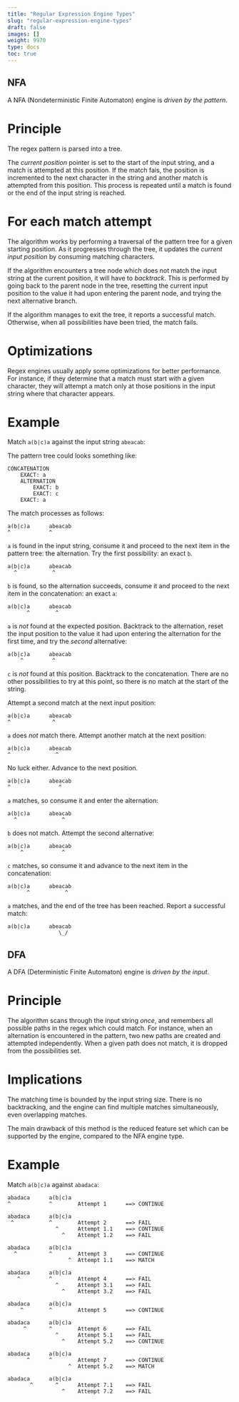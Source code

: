 ```yaml
---
title: "Regular Expression Engine Types"
slug: "regular-expression-engine-types"
draft: false
images: []
weight: 9970
type: docs
toc: true
---
```


## NFA
<!-- language-all: none -->

A NFA (Nondeterministic Finite Automaton) engine is *driven by the pattern*.

# Principle

The regex pattern is parsed into a tree.

The *current position* pointer is set to the start of the input string, and a match is attempted at this position. If the match fais, the position is incremented to the next character in the string and another match is attempted from this position. This process is repeated until a match is found or the end of the input string is reached.

# For each match attempt

The algorithm works by performing a traversal of the pattern tree for a given starting position. As it progresses through the tree, it updates the *current input position* by consuming matching characters.

If the algorithm encounters a tree node which does not match the input string at the current position, it will have to *backtrack*. This is performed by going back to the parent node in the tree, resetting the current input position to the value it had upon entering the parent node, and trying the next alternative branch.

If the algorithm manages to exit the tree, it reports a successful match. Otherwise, when all possibilities have been tried, the match fails.

# Optimizations

Regex engines usually apply some optimizations for better performance. For instance, if they determine that a match must start with a given character, they will attempt a match only at those positions in the input string where that character appears.

# Example

Match `a(b|c)a` against the input string `abeacab`:

The pattern tree could looks something like:

    CONCATENATION
        EXACT: a
        ALTERNATION
            EXACT: b
            EXACT: c
        EXACT: a
    
The match processes as follows:

    a(b|c)a      abeacab
    ^            ^
    
`a` is found in the input string, consume it and proceed to the next item in the pattern tree: the alternation. Try the first possibility: an exact `b`.
    
    a(b|c)a      abeacab
      ^           ^
    
`b` is found, so the alternation succeeds, consume it and proceed to the next item in the concatenation: an exact `a`:

    a(b|c)a      abeacab
          ^        ^
          
`a` is *not* found at the expected position. Backtrack to the alternation, reset the input position to the value it had upon entering the alternation for the first time, and try the *second* alternative:

    a(b|c)a      abeacab
        ^         ^
        
`c` is *not* found at this position. Backtrack to the concatenation. There are no other possibilities to try at this point, so there is no match at the start of the string.

Attempt a second match at the next input position:

    a(b|c)a      abeacab
    ^             ^
    
`a` does *not* match there. Attempt another match at the next position:

    a(b|c)a      abeacab
    ^              ^

No luck either. Advance to the next position.

    a(b|c)a      abeacab
    ^               ^

`a` matches, so consume it and enter the alternation:

    a(b|c)a      abeacab
      ^              ^

`b` does not match. Attempt the second alternative:

    a(b|c)a      abeacab
        ^            ^

`c` matches, so consume it and advance to the next item in the concatenation:

    a(b|c)a      abeacab
          ^           ^

`a` matches, and the end of the tree has been reached. Report a successful match:

    a(b|c)a      abeacab
                    \_/



## DFA
<!-- language-all: none -->

A DFA (Deterministic Finite Automaton) engine is *driven by the input*.

# Principle

The algorithm scans through the input string *once*, and remembers all possible paths in the regex which could match. For instance, when an alternation is encountered in the pattern, two new paths are created and attempted independently. When a given path does not match, it is dropped from the possibilities set.

# Implications

The matching time is bounded by the input string size. There is no backtracking, and the engine can find multiple matches simultaneously, even overlapping matches.

The main drawback of this method is the reduced feature set which can be supported by the engine, compared to the NFA engine type.

# Example

Match `a(b|c)a` against `abadaca`:

    abadaca      a(b|c)a
    ^            ^        Attempt 1      ==> CONTINUE
    
    abadaca      a(b|c)a
     ^           ^        Attempt 2      ==> FAIL
                   ^      Attempt 1.1    ==> CONTINUE
                     ^    Attempt 1.2    ==> FAIL
    
    abadaca      a(b|c)a
      ^          ^        Attempt 3      ==> CONTINUE
                       ^  Attempt 1.1    ==> MATCH
    
    abadaca      a(b|c)a
       ^         ^        Attempt 4      ==> FAIL
                   ^      Attempt 3.1    ==> FAIL
                     ^    Attempt 3.2    ==> FAIL
    
    abadaca      a(b|c)a
        ^        ^        Attempt 5      ==> CONTINUE
    
    abadaca      a(b|c)a
         ^       ^        Attempt 6      ==> FAIL
                   ^      Attempt 5.1    ==> FAIL
                     ^    Attempt 5.2    ==> CONTINUE
    
    abadaca      a(b|c)a
          ^      ^        Attempt 7      ==> CONTINUE
                       ^  Attempt 5.2    ==> MATCH

    abadaca      a(b|c)a
           ^       ^      Attempt 7.1    ==> FAIL
                     ^    Attempt 7.2    ==> FAIL



